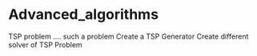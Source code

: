 Advanced_algorithms
===================

TSP problem .... such a problem
Create a TSP Generator
Create different solver of TSP Problem
